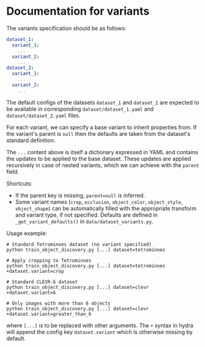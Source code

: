 # Documentation for variants

The variants specification should be as follows:
```yaml
dataset_1:
  variant_1:
    ...
  variant_2:
    ...
dataset_2:
  variant_1:
    ...
  variant_2:
    ...
```

The default configs of the datasets `dataset_1` and `dataset_2` are expected to be available 
in corresponding `dataset/dataset_1.yaml` and `dataset/dataset_2.yaml` files.

For each variant, we can specify a base variant to inherit properties from.
If the variant's parent is `null` then the defaults are taken from the dataset's standard definition.

The `...` content above is itself a dictionary expressed in YAML and contains the updates to
be applied to the base dataset. These updates are applied recursively in case of nested variants, 
which we can achieve with the `parent` field.

Shortcuts:
- If the parent key is missing, `parent=null` is inferred.
- Some variant names (`crop`, `occlusion`, `object_color`, `object_style`, `object_shape`)
can be automatically filled with the appropriate transform and variant type, if not specified.
Defaults are defined in `_get_variant_defaults()` in `data/dataset_variants.py`.

Usage example:
```shell
# Standard Tetrominoes dataset (no variant specified)
python train_object_discovery.py [...] dataset=tetrominoes

# Apply cropping to Tetrominoes
python train_object_discovery.py [...] dataset=tetrominoes +dataset.variant=crop

# Standard CLEVR-6 dataset
python train_object_discovery.py [...] dataset=clevr +dataset.variant=6

# Only images with more than 6 objects
python train_object_discovery.py [...] dataset=clevr +dataset.variant=greater_than_6
```
where `[...]` is to be replaced with other arguments.
The `+` syntax in hydra will append the config key `dataset.variant` which is otherwise
missing by default.
